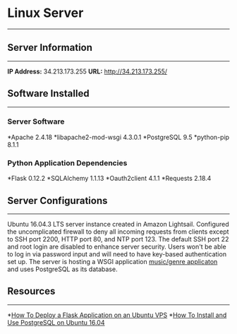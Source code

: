 # Linux Server
---

## Server Information
---

**IP Address:** 34.213.173.255
**URL:** http://34.213.173.255/

## Software Installed
---

### Server Software
*Apache 2.4.18
*libapache2-mod-wsgi 4.3.0.1
*PostgreSQL 9.5
*python-pip 8.1.1

### Python Application Dependencies
*Flask 0.12.2
*SQLAlchemy 1.1.13
*Oauth2client 4.1.1
*Requests 2.18.4

## Server Configurations
---
Ubuntu 16.04.3 LTS server instance created in Amazon Lightsail. Configured the uncomplicated firewall to deny all incoming requests from clients except to SSH port 2200, HTTP port 80, and NTP port 123. The default SSH port 22 and root login are disabled to enhance server security. Users won't be able to log in via password input and will need to have key-based authentication set up. The server is hosting a WSGI application [music/genre applicaton](http://34.213.173.255/) and uses PostgreSQL as its database.

## Resources
---
*[How To Deploy a Flask Application on an Ubuntu VPS](https://www.digitalocean.com/community/tutorials/how-to-deploy-a-flask-application-on-an-ubuntu-vps)
*[How To Install and Use PostgreSQL on Ubuntu 16.04](https://www.digitalocean.com/community/tutorials/how-to-install-and-use-postgresql-on-ubuntu-16-04)
